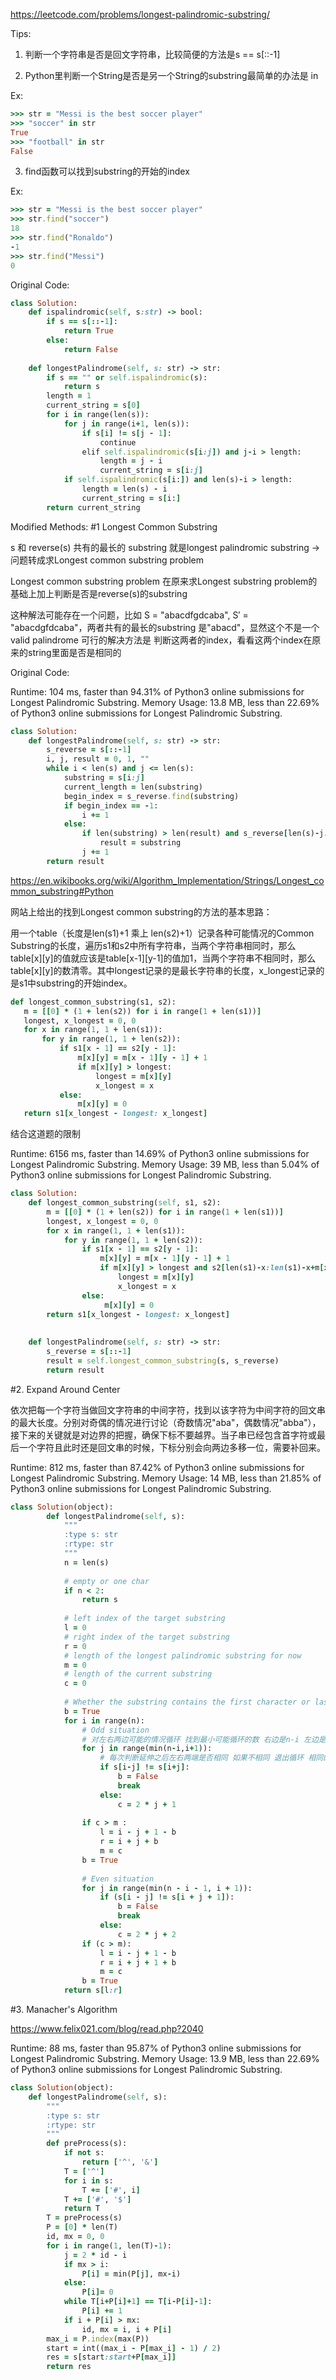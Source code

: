 https://leetcode.com/problems/longest-palindromic-substring/

Tips:
1. 判断一个字符串是否是回文字符串，比较简便的方法是s == s[::-1]

2. Python里判断一个String是否是另一个String的substring最简单的办法是 in 

Ex:

```ruby
>>> str = "Messi is the best soccer player"
>>> "soccer" in str
True
>>> "football" in str
False
```

3. find函数可以找到substring的开始的index

Ex:
```ruby
>>> str = "Messi is the best soccer player"
>>> str.find("soccer")
18
>>> str.find("Ronaldo")
-1
>>> str.find("Messi")
0
```


Original Code:
```ruby
class Solution:        
    def ispalindromic(self, s:str) -> bool:
        if s == s[::-1]:
            return True
        else:
            return False
        
    def longestPalindrome(self, s: str) -> str:
        if s == "" or self.ispalindromic(s):
            return s
        length = 1
        current_string = s[0]
        for i in range(len(s)):
            for j in range(i+1, len(s)):
                if s[i] != s[j - 1]:
                    continue
                elif self.ispalindromic(s[i:j]) and j-i > length:
                    length = j - i
                    current_string = s[i:j]
            if self.ispalindromic(s[i:]) and len(s)-i > length:
                length = len(s) - i
                current_string = s[i:]
        return current_string
```

Modified Methods: #1 Longest Common Substring

s 和 reverse(s) 共有的最长的 substring 就是longest palindromic substring -> 问题转成求Longest common substring problem

Longest common substring problem 在原来求Longest substring problem的基础上加上判断是否是reverse(s)的substring

这种解法可能存在一个问题，比如 S = "abacdfgdcaba", S′ = "abacdgfdcaba"，两者共有的最长的substring 是"abacd"，显然这个不是一个valid palindrome
可行的解决方法是 判断这两者的index，看看这两个index在原来的string里面是否是相同的

Original Code:

Runtime: 104 ms, faster than 94.31% of Python3 online submissions for Longest Palindromic Substring.
Memory Usage: 13.8 MB, less than 22.69% of Python3 online submissions for Longest Palindromic Substring.

```ruby
class Solution:        
    def longestPalindrome(self, s: str) -> str:
        s_reverse = s[::-1]
        i, j, result = 0, 1, ""
        while i < len(s) and j <= len(s):
            substring = s[i:j]
            current_length = len(substring)
            begin_index = s_reverse.find(substring)
            if begin_index == -1:
                i += 1
            else:
                if len(substring) > len(result) and s_reverse[len(s)-j:len(s)-i] == substring:
                    result = substring
                j += 1
        return result
```

https://en.wikibooks.org/wiki/Algorithm_Implementation/Strings/Longest_common_substring#Python

网站上给出的找到Longest common substring的方法的基本思路：

用一个table（长度是len(s1)+1 乘上 len(s2)+1）记录各种可能情况的Common Substring的长度，遍历s1和s2中所有字符串，当两个字符串相同时，那么table[x][y]的值就应该是table[x-1][y-1]的值加1，当两个字符串不相同时，那么table[x][y]的数清零。其中longest记录的是最长字符串的长度，x_longest记录的是s1中substring的开始index。

```ruby
def longest_common_substring(s1, s2):
   m = [[0] * (1 + len(s2)) for i in range(1 + len(s1))]
   longest, x_longest = 0, 0
   for x in range(1, 1 + len(s1)):
       for y in range(1, 1 + len(s2)):
           if s1[x - 1] == s2[y - 1]:
               m[x][y] = m[x - 1][y - 1] + 1
               if m[x][y] > longest:
                   longest = m[x][y]
                   x_longest = x
           else:
               m[x][y] = 0
   return s1[x_longest - longest: x_longest]
```

结合这道题的限制

Runtime: 6156 ms, faster than 14.69% of Python3 online submissions for Longest Palindromic Substring.
Memory Usage: 39 MB, less than 5.04% of Python3 online submissions for Longest Palindromic Substring.

```ruby
class Solution:
    def longest_common_substring(self, s1, s2):
        m = [[0] * (1 + len(s2)) for i in range(1 + len(s1))]
        longest, x_longest = 0, 0
        for x in range(1, 1 + len(s1)):
            for y in range(1, 1 + len(s2)):
                if s1[x - 1] == s2[y - 1]:
                    m[x][y] = m[x - 1][y - 1] + 1
                    if m[x][y] > longest and s2[len(s1)-x:len(s1)-x+m[x][y]] == s1[x-m[x][y]:x]:
                        longest = m[x][y]
                        x_longest = x
                else:
                     m[x][y] = 0
        return s1[x_longest - longest: x_longest]
    
    
    def longestPalindrome(self, s: str) -> str:
        s_reverse = s[::-1]
        result = self.longest_common_substring(s, s_reverse)
        return result
 ```


#2. Expand Around Center

依次把每一个字符当做回文字符串的中间字符，找到以该字符为中间字符的回文串的最大长度。分别对奇偶的情况进行讨论（奇数情况"aba"，偶数情况"abba"），接下来的关键就是对边界的把握，确保下标不要越界。当子串已经包含首字符或最后一个字符且此时还是回文串的时候，下标分别会向两边多移一位，需要补回来。

Runtime: 812 ms, faster than 87.42% of Python3 online submissions for Longest Palindromic Substring.
Memory Usage: 14 MB, less than 21.85% of Python3 online submissions for Longest Palindromic Substring.

```ruby
class Solution(object):
        def longestPalindrome(self, s):
            """
            :type s: str
            :rtype: str
            """
            n = len(s)
    
            # empty or one char
            if n < 2:
                return s
    
            # left index of the target substring
            l = 0
            # right index of the target substring
            r = 0
            # length of the longest palindromic substring for now
            m = 0
            # length of the current substring
            c = 0
    
            # Whether the substring contains the first character or last character and is palindromic
            b = True
            for i in range(n):
                # Odd situation
                # 对左右两边可能的情况循环 找到最小可能循环的数 右边是n-i 左边是 i+1
                for j in range(min(n-i,i+1)):
                    # 每次判断延伸之后左右两端是否相同 如果不相同 退出循环 相同的话 得到substring现在的长度
                    if s[i-j] != s[i+j]:
                        b = False
                        break
                    else:
                        c = 2 * j + 1
    
                if c > m :
                    l = i - j + 1 - b
                    r = i + j + b
                    m = c 
                b = True
    
                # Even situation
                for j in range(min(n - i - 1, i + 1)):
                    if (s[i - j] != s[i + j + 1]):
                        b = False
                        break
                    else:
                        c = 2 * j + 2
                if (c > m):
                    l = i - j + 1 - b
                    r = i + j + 1 + b
                    m = c
                b = True
            return s[l:r]
```


#3. Manacher's Algorithm

https://www.felix021.com/blog/read.php?2040

Runtime: 88 ms, faster than 95.87% of Python3 online submissions for Longest Palindromic Substring.
Memory Usage: 13.9 MB, less than 22.69% of Python3 online submissions for Longest Palindromic Substring.

```ruby
class Solution(object):
    def longestPalindrome(self, s):
        """
        :type s: str
        :rtype: str
        """
        def preProcess(s):
            if not s:
                return ['^', '&']
            T = ['^']
            for i in s:
                T += ['#', i]
            T += ['#', '$']
            return T
        T = preProcess(s)
        P = [0] * len(T)
        id, mx = 0, 0
        for i in range(1, len(T)-1):
            j = 2 * id - i
            if mx > i:
                P[i] = min(P[j], mx-i)
            else:
                P[i]= 0
            while T[i+P[i]+1] == T[i-P[i]-1]:
                P[i] += 1
            if i + P[i] > mx:
                id, mx = i, i + P[i]
        max_i = P.index(max(P)) 
        start = int((max_i - P[max_i] - 1) / 2)
        res = s[start:start+P[max_i]]
        return res
```

